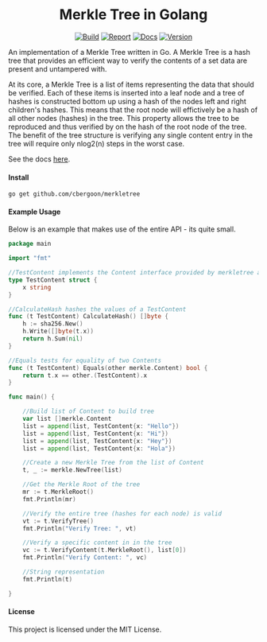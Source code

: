 <h1 align="center">Merkle Tree in Golang</h1>
<p align="center">
<a href="https://travis-ci.org/cbergoon/merkletree"><img src="https://travis-ci.org/cbergoon/merkletree.svg?branch=master" alt="Build"></a>
<a href="https://goreportcard.com/report/github.com/cbergoon/merkletree"><img src="https://goreportcard.com/badge/github.com/cbergoon/merkletree" alt="Report"></a>
<a href="https://godoc.org/github.com/cbergoon/merkletree"><img src="https://img.shields.io/badge/godoc-reference-brightgreen.svg" alt="Docs"></a>
<a href=""><img src="https://img.shields.io/badge/version-0.1.0-brightgreen.svg" alt="Version"></a>
</p>

An implementation of a Merkle Tree written in Go. A Merkle Tree is a hash tree that provides an efficient way to verify
the contents of a set data are present and untampered with.

At its core, a Merkle Tree is a list of items representing the data that should be verified. Each of these items
is inserted into a leaf node and a tree of hashes is constructed bottom up using a hash of the nodes left and
right children's hashes. This means that the root node will effictively be a hash of all other nodes (hashes) in
the tree. This property allows the tree to be reproduced and thus verified by on the hash of the root node
of the tree. The benefit of the tree structure is verifying any single content entry in the tree will require only
nlog2(n) steps in the worst case.

See the docs [here](https://godoc.org/github.com/cbergoon/merkletree).

#### Install
```
go get github.com/cbergoon/merkletree
```

#### Example Usage
Below is an example that makes use of the entire API - its quite small.
```go
package main

import "fmt"

//TestContent implements the Content interface provided by merkletree and represents the content stored in the tree.
type TestContent struct {
	x string
}

//CalculateHash hashes the values of a TestContent
func (t TestContent) CalculateHash() []byte {
	h := sha256.New()
	h.Write([]byte(t.x))
	return h.Sum(nil)
}

//Equals tests for equality of two Contents
func (t TestContent) Equals(other merkle.Content) bool {
	return t.x == other.(TestContent).x
}

func main() {

    //Build list of Content to build tree
    var list []merkle.Content
    list = append(list, TestContent{x: "Hello"})
    list = append(list, TestContent{x: "Hi"})
    list = append(list, TestContent{x: "Hey"})
    list = append(list, TestContent{x: "Hola"})

    //Create a new Merkle Tree from the list of Content
    t, _ := merkle.NewTree(list)

    //Get the Merkle Root of the tree
    mr := t.MerkleRoot()
    fmt.Println(mr)

    //Verify the entire tree (hashes for each node) is valid
    vt := t.VerifyTree()
    fmt.Println("Verify Tree: ", vt)

    //Verify a specific content in in the tree
    vc := t.VerifyContent(t.MerkleRoot(), list[0])
    fmt.Println("Verify Content: ", vc)

    //String representation
    fmt.Println(t)

}
```

#### License
This project is licensed under the MIT License.
